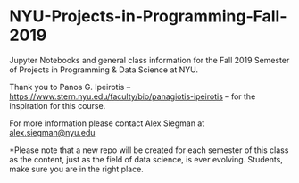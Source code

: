 # NYU-Projects-in-Programming-Fall-2019

Jupyter Notebooks and general class information for the Fall 2019 Semester of Projects in Programming & Data Science at NYU. 

Thank you to Panos G. Ipeirotis – https://www.stern.nyu.edu/faculty/bio/panagiotis-ipeirotis – for the inspiration for this course.

For more information please contact Alex Siegman at alex.siegman@nyu.edu 

*Please note that a new repo will be created for each semester of this class as the content, just as the field of data science, is ever evolving. Students, make sure you are in the right place. 
